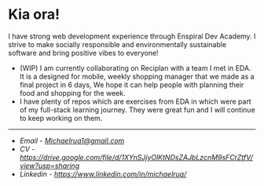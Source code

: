 Kia ora!
===


I have strong web development experience through Enspiral Dev Academy. I strive to make socially responsible and environmentally sustainable software and bring positive vibes to everyone!

- (WIP) I am currently collaborating on Reciplan with a team I met in EDA. It is a designed for mobile, weekly shopping manager that we made as a final project in 6 days, We hope it can help people with planning their food and shopping for the week. 
- I have plenty of repos which are exercises from EDA in which were part of my full-stack learning journey. They were great fun and I will continue to keep working on them.

---

- *Email - Michaelrua1@gmail.com*
- *CV - https://drive.google.com/file/d/1XYnSJjyOlKtNDsZAJbLzcnM9sFCrZtfV/view?usp=sharing*
- *Linkedin - https://www.linkedin.com/in/michaelrua/*

